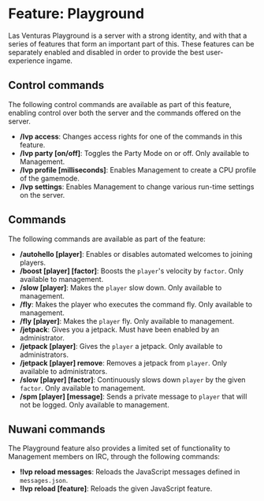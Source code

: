 # Feature: Playground
Las Venturas Playground is a server with a strong identity, and with that a series of features that
form an important part of this. These features can be separately enabled and disabled in order to
provide the best user-experience ingame.

## Control commands
The following control commands are available as part of this feature, enabling control over both the
server and the commands offered on the server.

  - **/lvp access**: Changes access rights for one of the commands in this feature.
  - **/lvp party [on/off]**: Toggles the Party Mode on or off. Only available to Management.
  - **/lvp profile [milliseconds]**: Enables Management to create a CPU profile of the gamemode.
  - **/lvp settings**: Enables Management to change various run-time settings on the server.

## Commands
The following commands are available as part of the feature:

  - **/autohello [player]**: Enables or disables automated welcomes to joining players.
  - **/boost [player] [factor]**: Boosts the `player`'s velocity by `factor`. Only available to
    management.
  - **/slow [player]**: Makes the `player` slow down. Only available to management.
  - **/fly**: Makes the player who executes the command fly. Only available to management.
  - **/fly [player]**: Makes the `player` fly. Only available to management.
  - **/jetpack**: Gives you a jetpack. Must have been enabled by an administrator.
  - **/jetpack [player]**: Gives the `player` a jetpack. Only available to administrators.
  - **/jetpack [player] remove**: Removes a jetpack from `player`. Only available to administrators.
  - **/slow [player] [factor]**: Continuously slows down `player` by the given `factor`. Only
    available to management.
  - **/spm [player] [message]**: Sends a private message to `player` that will not be logged. Only
    available to management.

## Nuwani commands
The Playground feature also provides a limited set of functionality to Management members on IRC,
through the following commands:

  - **!lvp reload messages**: Reloads the JavaScript messages defined in `messages.json`.
  - **!lvp reload [feature]**: Reloads the given JavaScript feature.
